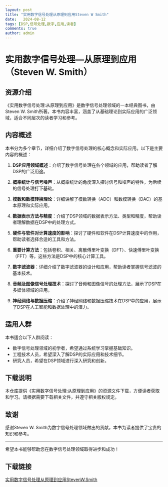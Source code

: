 ```yaml
---
layout: post
title: "实用数字信号处理从原理到应用Steven W Smith"
date:   2024-08-12
tags: [DSP,信号处理,数字,应用,读者]
comments: true
author: admin
---
```

# 实用数字信号处理—从原理到应用（Steven W. Smith）

## 资源介绍

《实用数字信号处理:从原理到应用》是数字信号处理领域的一本经典图书，由Steven W. Smith所著。本书内容丰富，涵盖了从基础理论到实际应用的广泛领域，适合不同层次的读者学习和参考。

## 内容概述

本书分为多个章节，详细介绍了数字信号处理的核心概念和实际应用。以下是主要内容的概述：

1. **DSP应用领域概述**：介绍了数字信号处理在各个领域的应用，帮助读者了解DSP的广泛用途。

2. **概率统计与信号噪声**：从概率统计的角度深入探讨信号和噪声的特性，为后续的信号处理打下基础。

3. **模数和数模转换理论**：详细讲解了模数转换（ADC）和数模转换（DAC）的基本原理和实际应用。

4. **数据表示方法与精度**：介绍了DSP领域的数据表示方法、类型和精度，帮助读者理解数据在DSP中的处理方式。

5. **硬件与软件对计算速度的影响**：探讨了硬件和软件在DSP计算速度中的作用，帮助读者选择合适的工具和方法。

6. **重要计算方法**：包括卷积、相关、离散傅里叶变换（DFT）、快速傅里叶变换（FFT）等，这些方法是DSP中的核心计算工具。

7. **数字滤波器**：详细介绍了数字滤波器的设计和应用，帮助读者掌握信号滤波的基本技术。

8. **音频及图像信号处理技术**：探讨了音频和图像信号的处理方法，展示了DSP在多媒体领域的应用。

9. **神经网络与数据压缩**：介绍了神经网络和数据压缩技术在DSP中的应用，展示了DSP在人工智能和数据处理中的潜力。

## 适用人群

本书适合以下人群阅读：

- 数字信号处理领域的初学者，希望通过系统学习掌握基础知识。
- 工程技术人员，希望深入了解DSP的实际应用和技术细节。
- 研究人员，希望在DSP领域进行深入研究和创新。

## 下载说明

本仓库提供《实用数字信号处理:从原理到应用》的资源文件下载，方便读者获取和学习。请根据需要下载相关文件，并遵守相关版权规定。

## 致谢

感谢Steven W. Smith为数字信号处理领域做出的贡献，本书为读者提供了宝贵的知识和参考。

---

希望本书能够帮助您在数字信号处理领域取得进步和成功！

## 下载链接

[实用数字信号处理从原理到应用StevenW.Smith](https://pan.quark.cn/s/e7fdb36af1d1)